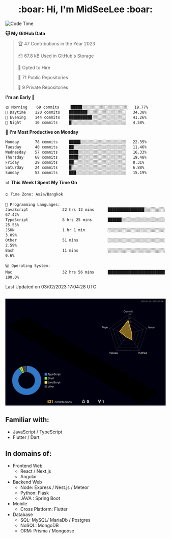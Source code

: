 <h1 align="center"> :boar: Hi, I'm MidSeeLee :boar:</h1>
 
<!--START_SECTION:waka-->
![Code Time](http://img.shields.io/badge/Code%20Time-217%20hrs%2026%20mins-blue)

**🐱 My GitHub Data** 

> 🏆 47 Contributions in the Year 2023
 > 
> 📦 67.8 kB Used in GitHub's Storage 
 > 
> 💼 Opted to Hire
 > 
> 📜 71 Public Repositories 
 > 
> 🔑 9 Private Repositories  
 > 
**I'm an Early 🐤** 

```text
🌞 Morning    69 commits     █████░░░░░░░░░░░░░░░░░░░░   19.77% 
🌆 Daytime    120 commits    ████████░░░░░░░░░░░░░░░░░   34.38% 
🌃 Evening    144 commits    ██████████░░░░░░░░░░░░░░░   41.26% 
🌙 Night      16 commits     █░░░░░░░░░░░░░░░░░░░░░░░░   4.58%

```
📅 **I'm Most Productive on Monday** 

```text
Monday       78 commits     █████░░░░░░░░░░░░░░░░░░░░   22.35% 
Tuesday      40 commits     ██░░░░░░░░░░░░░░░░░░░░░░░   11.46% 
Wednesday    57 commits     ████░░░░░░░░░░░░░░░░░░░░░   16.33% 
Thursday     68 commits     ████░░░░░░░░░░░░░░░░░░░░░   19.48% 
Friday       29 commits     ██░░░░░░░░░░░░░░░░░░░░░░░   8.31% 
Saturday     24 commits     █░░░░░░░░░░░░░░░░░░░░░░░░   6.88% 
Sunday       53 commits     ███░░░░░░░░░░░░░░░░░░░░░░   15.19%

```


📊 **This Week I Spent My Time On** 

```text
⌚︎ Time Zone: Asia/Bangkok

💬 Programming Languages: 
JavaScript               22 hrs 12 mins      ████████████████░░░░░░░░░   67.42% 
TypeScript               8 hrs 25 mins       ██████░░░░░░░░░░░░░░░░░░░   25.55% 
JSON                     1 hr 1 min          ░░░░░░░░░░░░░░░░░░░░░░░░░   3.09% 
Other                    51 mins             ░░░░░░░░░░░░░░░░░░░░░░░░░   2.59% 
Bash                     11 mins             ░░░░░░░░░░░░░░░░░░░░░░░░░   0.6%

💻 Operating System: 
Mac                      32 hrs 56 mins      █████████████████████████   100.0%

```


 Last Updated on 03/02/2023 17:04:28 UTC
<!--END_SECTION:waka-->

##

![](./profile-3d-contrib/profile-night-rainbow.svg)

## Familiar with:
- JavaScript / TypeScript
- Flutter / Dart

## In domains of:
- Frontend Web
  - React / Next.js
  - Angular
- Backend Web
  - Node: Express / Nest.js / Meteor
  - Python: Flask
  - JAVA : Spring Boot
- Mobile
  - Cross Platform: Flutter
- Database
  - SQL: MySQL/ MariaDb / Postgres
  - NoSQL: MongoDB
  - ORM: Prisma / Mongoose
